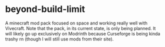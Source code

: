 # beyond-build-limit
A minecraft mod pack focused on space and working really well with Vivecraft. Note that the pack, in its current state, is only being planned. It will likely go up exclusively on Modrinth because Curseforge is being kinda trashy rn (though I will still use mods from their site).

